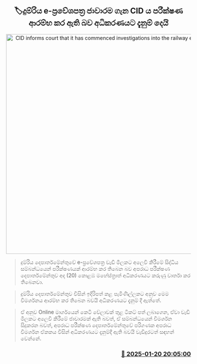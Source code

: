 <p align='center'><b><h2 align='center' title='CID informs court that it has commenced investigations into the railway e-ticket scam'>🏷දුම්රිය e-ප්‍රවේශපත්‍ර ජාවාරම ගැන CID ය පරීක්ෂණ ආරම්භ කර ඇති බව අධිකරණයට දැනුම් දෙයි</h2></b></p>
<p align='center'><img src='https://helakuru.sgp1.cdn.digitaloceanspaces.com/esana/images/lib/ella-nine-archived.jpg' width='600' alt='CID informs court that it has commenced investigations into the railway e-ticket scam'></p>

> දුම්රිය දෙපාර්තමේන්තුවේ e-ප්‍රවේශපත්‍ර වැඩි මිලකට අලෙවි කිරීමේ සිද්ධිය සම්බන්ධයෙන් පරීක්ෂණයක් ආරම්භ කර තිබෙන බව අපරාධ පරීක්ෂණ දෙපාර්තමේන්තුව අද (20) කොළඹ මහේස්ත්‍රාත් අධිකරණයට කරුණු වාර්තා කර තිබෙනවා.

> දුම්රිය දෙපාර්තමේන්තුව විසින් ඉදිරිපත් කළ පැමිණිල්ලකට අනුව මෙම විමර්ශනය ආරම්භ කර තිබෙන බවයි අධිකරණයට දැනුම් දී ඇත්තේ.

> ඒ අනුව Online මාර්ගයෙන් කෙටි වේලාවක් තුළ ටිකට් පත් ලබාගෙන, ඒවා වැඩි මිලකට අලෙවි කිරීමේ ජාවාරමක් ඇති බවත්, ඒ සම්බන්ධයෙන් විමර්ශන සිදුකරන බවත්, අපරාධ පරීක්ෂණ දෙපාර්තමේන්තුවේ පරිගණක අපරාධ විමර්ශන ඒකකය විසින් අධිකරණයට දැනුම්දී ඇති බවයි වැඩිදුරටත් සඳහන් වෙන්නේ.



<h3 align='right'><a href='https://www.helakuru.lk/esana/p/106732/'>📅 2025-01-20 20:05:00</a></h3>
